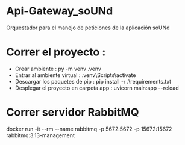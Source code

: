 # Api-Gateway_soUNd
Orquestador para el manejo de peticiones de la aplicación soUNd

# Correr el proyecto : 
- Crear ambiente : py -m venv .venv
- Entrar al ambiente virtual : .venv\Scripts\activate
- Descargar los paquetes de pip : pip install -r .\requirements.txt
- Desplegar el proyecto en carpeta app : uvicorn main:app --reload

# Correr servidor RabbitMQ
docker run -it --rm --name rabbitmq -p 5672:5672 -p 15672:15672 rabbitmq:3.13-management

